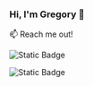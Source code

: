 ### Hi, I'm Gregory 👋

:mailbox: Reach me out!

![Static Badge](https://img.shields.io/badge/Telegram-%2326A5E4?logo=telegram&labelColor=%2326A5E4)

![Static Badge](https://img.shields.io/badge/Facebook-%230866FF?logo=facebook&labelColor=%2326A5E4)
